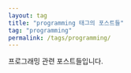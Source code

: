 ```yaml
---
layout: tag
title: "programming 태그의 포스트들"
tag: "programming"
permalink: /tags/programming/
---
```


프로그래밍 관련 포스트들입니다.
